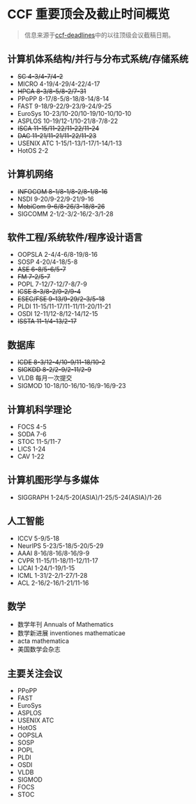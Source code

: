 # CCF 重要顶会及截止时间概览


<!--more-->

> 信息来源于[ccf-deadlines](https://ccfddl.com/)中的以往顶级会议截稿日期。

## 计算机体系结构/并行与分布式系统/存储系统

- ~~SC 4-3/4-7/4-2~~
- MICRO 4-19/4-29/4-22/4-17
- ~~HPCA 8-3/8-5/8-2/7-31~~
- PPoPP 8-17/8-5/8-18/8-14/8-14
- FAST 9-18/9-22/9-23/9-24/9-25
- EuroSys 10-23/10-20/10-19/10-10/10-10
- ASPLOS 10-19/12-1/10-21/8-7/8-22
- ~~ISCA 11-15/11-22/11-22/11-24~~
- ~~DAC 11-21/11-21/11-22/11-23~~
- USENIX ATC 1-15/1-13/1-17/1-14/1-13
- HotOS 2-2

## 计算机网络

- ~~INFOCOM 8-1/8-1/8-2/8-1/8-16~~
- NSDI 9-20/9-22/9-21/9-16
- ~~MobiCom 9-6/8-26/3-18/8-26~~
- SIGCOMM 2-1/2-3/2-16/2-3/1-28

## 软件工程/系统软件/程序设计语言

- OOPSLA 2-4/4-6/8-19/8-16
- SOSP 4-20/4-18/5-8
- ~~ASE 6-8/5-6/5-7~~
- ~~FM 7-2/5-7~~
- POPL 7-12/7-12/7-8/7-9
- ~~ICSE 8-3/8-2/9-2/9-4~~
- ~~ESEC/FSE 9-13/9-29/2-3/5-18~~
- PLDI 11-15/11-17/11-11/11-20/11-21
- OSDI 12-11/12-8/12-14/12-15
- ~~ISSTA 11-1/4-13/2-17~~

## 数据库

- ~~ICDE 8-3/12-4/10-9/11-18/10-2~~
- ~~SIGKDD 8-2/2-9/2-11/2-9~~
- VLDB 每月一次提交
- SIGMOD 10-18/10-16/10-16/9-16/9-23

## 计算机科学理论

- FOCS 4-5
- SODA 7-6
- STOC 11-5/11-7
- LICS 1-24
- CAV 1-22

## 计算机图形学与多媒体

- SIGGRAPH 1-24/5-20(ASIA)/1-25/5-24(ASIA)/1-26

## 人工智能

- ICCV 5-9/5-18
- NeurlPS 5-23/5-18/5-20/5-29
- AAAI 8-16/8-16/8-16/9-9
- CVPR 11-15/11-18/11-12/11-17
- IJCAI 1-24/1-19/1-15
- ICML 1-31/2-2/1-27/1-28
- ACL 2-16/2-16/1-21/11-16

## 数学

- 数学年刊 Annuals of Mathematics
- 数学新进展 inventiones mathematicae
- acta mathematica
- 美国数学会杂志

## 主要关注会议

- PPoPP
- FAST
- EuroSys
- ASPLOS
- USENIX ATC
- HotOS
- OOPSLA
- SOSP
- POPL
- PLDI
- OSDI
- VLDB
- SIGMOD
- FOCS
- STOC

